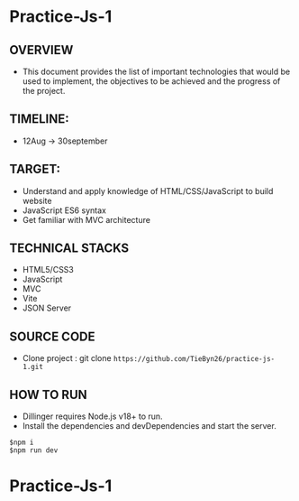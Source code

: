 # Practice-Js-1
## OVERVIEW

- This document provides the list of important technologies that would be used to implement, the objectives to be achieved and the progress of the project.

## TIMELINE:

- 12Aug -> 30september

## TARGET:

- Understand and apply knowledge of HTML/CSS/JavaScript to build website
- JavaScript ES6 syntax
- Get familiar with MVC architecture

## TECHNICAL STACKS

- HTML5/CSS3
- JavaScript
- MVC
- Vite
- JSON Server

## SOURCE CODE

- Clone project : git clone `https://github.com/TieByn26/practice-js-1.git`

## HOW TO RUN

- Dillinger requires Node.js v18+ to run.
- Install the dependencies and devDependencies and start the server.

```
$npm i
$npm run dev

```
# Practice-Js-1